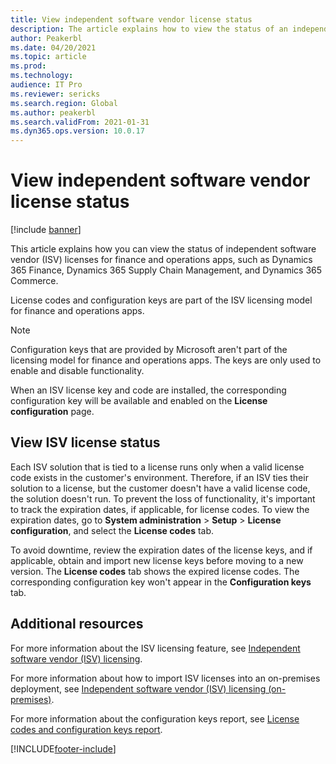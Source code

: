 ```yaml
---
title: View independent software vendor license status
description: The article explains how to view the status of an independent software vendor in finance and operations apps.
author: Peakerbl
ms.date: 04/20/2021
ms.topic: article
ms.prod: 
ms.technology: 
audience: IT Pro
ms.reviewer: sericks
ms.search.region: Global
ms.author: peakerbl
ms.search.validFrom: 2021-01-31
ms.dyn365.ops.version: 10.0.17
---
```


# View independent software vendor license status

[!include [banner](../includes/banner.md)]


This article explains how you can view the status of independent software vendor (ISV) licenses for finance and operations apps, such as Dynamics 365 Finance, Dynamics 365 Supply Chain Management, and Dynamics 365 Commerce.

License codes and configuration keys are part of the ISV licensing model for finance and operations apps.

> [!NOTE]
> Configuration keys that are provided by Microsoft aren't part of the licensing model for finance and operations apps. The keys are only used to enable and disable functionality.

When an ISV license key and code are installed, the corresponding configuration key will be available and enabled on the **License configuration** page.

## View ISV license status
Each ISV solution that is tied to a license runs only when a valid license code exists in the customer's environment. Therefore, if an ISV ties their solution to a license, but the customer doesn't have a valid license code, the solution doesn't run. To prevent the loss of functionality, it's important to track the expiration dates, if applicable, for license codes. To view the expiration dates, go to **System administration** > **Setup** > **License configuration**, and select the **License codes** tab.

To avoid downtime, review the expiration dates of the license keys, and if applicable, obtain and import new license keys before moving to a new version.
The **License codes** tab shows the expired license codes. The corresponding configuration key won't appear in the **Configuration keys** tab.


## Additional resources
For more information about the ISV licensing feature, see [Independent software vendor (ISV) licensing](../dev-tools/isv-licensing.md).

For more information about how to import ISV licenses into an on-premises deployment, see [Independent software vendor (ISV) licensing (on-premises)](../dev-tools/isv-licensing-on-prem.md).

For more information about the configuration keys report, see [License codes and configuration keys report](license-codes-configuration-keys-report.md).


[!INCLUDE[footer-include](../../../includes/footer-banner.md)]

